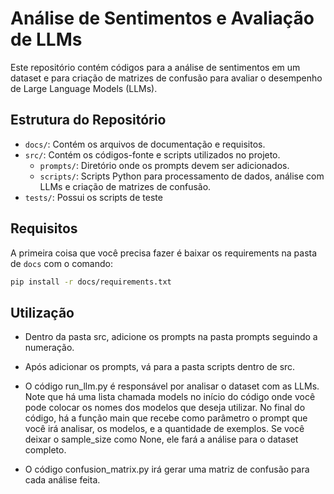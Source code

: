 # Análise de Sentimentos e Avaliação de LLMs

Este repositório contém códigos para a análise de sentimentos em um dataset e para criação de matrizes de confusão para avaliar o desempenho de Large Language Models (LLMs).

## Estrutura do Repositório

- `docs/`: Contém os arquivos de documentação e requisitos.
- `src/`: Contém os códigos-fonte e scripts utilizados no projeto.
  - `prompts/`: Diretório onde os prompts devem ser adicionados.
  - `scripts/`: Scripts Python para processamento de dados, análise com LLMs e criação de matrizes de confusão.
- `tests/`: Possui os scripts de teste
  
## Requisitos

A primeira coisa que você precisa fazer é baixar os requirements na pasta de `docs` com o comando:

```sh
pip install -r docs/requirements.txt
```

## Utilização

- Dentro da pasta src, adicione os prompts na pasta prompts seguindo a numeração.

- Após adicionar os prompts, vá para a pasta scripts dentro de src.

- O código run_llm.py é responsável por analisar o dataset com as LLMs. Note que há uma lista chamada models no início do código onde você pode colocar os nomes dos modelos que deseja utilizar. No final do código, há a função main que recebe como parâmetro o prompt que você irá analisar, os modelos, e a quantidade de exemplos. Se você deixar o sample_size como None, ele fará a análise para o dataset completo.

- O código confusion_matrix.py irá gerar uma matriz de confusão para cada análise feita.
